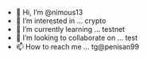 - 👋 Hi, I’m @nimous13
- 👀 I’m interested in ... crypto
- 🌱 I’m currently learning ... testnet
- 💞️ I’m looking to collaborate on ... test
- 📫 How to reach me ... tg@penisan99

<!---
nimous13/nimous13 is a ✨ special ✨ repository because its `README.md` (this file) appears on your GitHub profile.
You can click the Preview link to take a look at your changes.
--->
